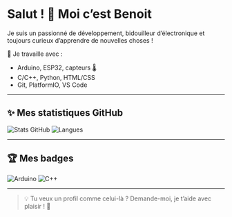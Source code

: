 # Salut ! 👋 Moi c’est Benoit 

Je suis un passionné de développement, bidouilleur d’électronique et toujours curieux d’apprendre de nouvelles choses !  

🔧 Je travaille avec :  
- Arduino, ESP32, capteurs 🌡️
- C/C++, Python, HTML/CSS
- Git, PlatformIO, VS Code

---

## ✨ Mes statistiques GitHub

![Stats GitHub](https://github-readme-stats.vercel.app/api?username=BOREKBenoit&show_icons=true&theme=tokyonight)
![Langues](https://github-readme-stats.vercel.app/api/top-langs/?username=BOREKBenoit&layout=compact&theme=tokyonight)

---

## 🏆 Mes badges

![Arduino](https://img.shields.io/badge/Arduino-hardware-green?logo=arduino)
![C++](https://img.shields.io/badge/C++-language-blue?logo=c%2b%2b)

---

> 💡 Tu veux un profil comme celui-là ? Demande-moi, je t’aide avec plaisir ! 🥰
